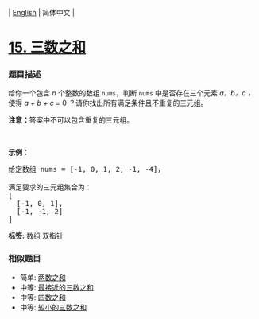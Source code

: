 | [English](README_EN.md) | 简体中文 |

# [15. 三数之和](https://leetcode-cn.com/problems/3sum)
 ### 题目描述
<p>给你一个包含 <em>n</em> 个整数的数组&nbsp;<code>nums</code>，判断&nbsp;<code>nums</code>&nbsp;中是否存在三个元素 <em>a，b，c ，</em>使得&nbsp;<em>a + b + c = </em>0 ？请你找出所有满足条件且不重复的三元组。</p>

<p><strong>注意：</strong>答案中不可以包含重复的三元组。</p>

<p>&nbsp;</p>

<p><strong>示例：</strong></p>

<pre>给定数组 nums = [-1, 0, 1, 2, -1, -4]，

满足要求的三元组集合为：
[
  [-1, 0, 1],
  [-1, -1, 2]
]
</pre>

**标签:**  [数组](https://leetcode-cn.com/tag/array) [双指针](https://leetcode-cn.com/tag/two-pointers) 
 ### 相似题目
- 简单:	[两数之和](https://leetcode-cn.com/problems/two-sum) 
- 中等:	[最接近的三数之和](https://leetcode-cn.com/problems/3sum-closest) 
- 中等:	[四数之和](https://leetcode-cn.com/problems/4sum) 
- 中等:	[较小的三数之和](https://leetcode-cn.com/problems/3sum-smaller) 
